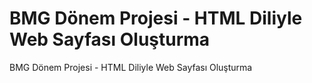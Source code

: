 # BMG Dönem Projesi - HTML Diliyle Web Sayfası Oluşturma
 BMG Dönem Projesi - HTML Diliyle Web Sayfası Oluşturma
